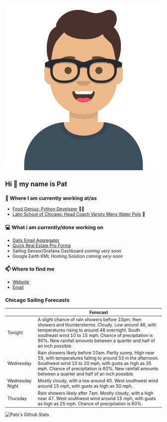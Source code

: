 [![Social banner for p-j-falconer](https://raw.githubusercontent.com/P-J-FALCONER/P-J-FALCONER/master/assets/avataaars.svg)](https://patfalconer.com/)
## Hi :wave: my name is Pat

### 💼 Where I am currently working at/as
- [Food Genius: Python Developer](https://getfoodgenius.com/) 🍔🐍
- [Latin School of Chicago: Head Coach Varisty Mens Water Polo](https://www.latinschool.org/) 🤽


### 💻 What i am currently/done working on
 - [Daily Email Aggregator](https://github.com/P-J-FALCONER/dott_daily_mail)
 - [Quick Real Estate Pro Forma](https://github.com/P-J-FALCONER/henry)
 - Sailing Sensor/Grafana Dashboard *coming very soon*
 - Google Earth KML Hosting Solution *coming very soon*

### 📫 Where to find me
 - [Website](https://patfalconer.com/)
 - [Email](mailto:patrick.j.falconer@gmail.com)


### Chicago Sailing Forecasts
|   | Forecast  |
|---|---|
| Tonight | A slight chance of rain showers before 10pm, then showers and thunderstorms. Cloudy. Low around 46, with temperatures rising to around 48 overnight. South southeast wind 10 to 15 mph. Chance of precipitation is 90%. New rainfall amounts between a quarter and half of an inch possible. |
| Wednesday | Rain showers likely before 10am. Partly sunny. High near 55, with temperatures falling to around 53 in the afternoon. Southwest wind 10 to 20 mph, with gusts as high as 35 mph. Chance of precipitation is 60%. New rainfall amounts between a quarter and half of an inch possible. |
| Wednesday Night | Mostly cloudy, with a low around 40. West southwest wind around 15 mph, with gusts as high as 30 mph. |
| Thursday | Rain showers likely after 7am. Mostly cloudy, with a high near 47. West southwest wind around 15 mph, with gusts as high as 25 mph. Chance of precipitation is 60%. |

![Pats's Github Stats](https://github-readme-stats.vercel.app/api?username=p-j-falconer&show_icons=true&theme=radical)
